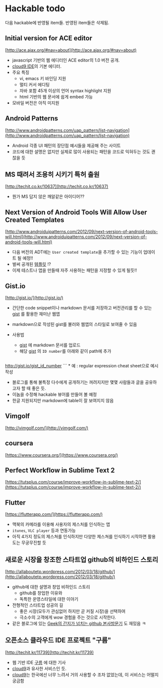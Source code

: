 # Hackable todo

다음 hackable에 반영될 item들. 반영된 item들은 삭제됨.

## Initial version for ACE editor

[http://ace.ajax.org/#nav=about](http://ace.ajax.org/#nav=about)

* javascript 기반의 웹 에디터인 ACE editor의 1.0 버전 공개.
* [cloud9 IDE](https://c9.io/)의 기본 에디터.
* 주요 특징
	* vi, emacs 키 바인딩 지원
	* 멀티 커서 에디팅
	* 자바 포함 45개 이상의 언어 syntax highlight 지원
	* html 기반의 웹 문서에 쉽게 embed 가능
* 모바일 버전은 아직 미지원

## Android Patterns

[http://www.androidpatterns.com/uap_pattern/list-navigation](http://www.androidpatterns.com/uap_pattern/list-navigation)

* Android 각종 UI 패턴의 장단점 예시들을 제공해 주는 사이트
* 코드에 대한 설명은 없지만 실제로 많이 사용되는 패턴을 코드로 익혀두는 것도 괜찮을 듯

## MS 때려서 조용히 시키기 특허 출원

[http://techit.co.kr/10637](http://techit.co.kr/10637)

* 뭔가 MS 답지 않은 깨알같은 아이디어??

## Next Version of Android Tools Will Allow User Created Templates

[http://www.androiduipatterns.com/2012/09/next-version-of-android-tools-will.html](http://www.androiduipatterns.com/2012/09/next-version-of-android-tools-will.html)

* 다음 버전의 ADT에는 `User created template`을 추가할 수 있는 기능이 업데이트 될 예정!!
* 벌써 공개된 [템플릿](https://github.com/jgilfelt/android-adt-templates) !?
* 이제 테스트나 앱을 만들때 자주 사용하는 패턴을 지정할 수 있게 될듯!!

## Gist.io

[http://gist.io/](http://gist.io/)

* 간단한 code snippet이나 markdown 문서를 저장하고 버전관리를 할 수 있는 [gist](http://gist.github.com) 를 활용한 재미난 웹앱
* markdown으로 작성된 gist를 불러와 웹앱의 스타일로 보여줄 수 있음
* 사용법
	* [gist](http://gist.github.com) 에 markdown 문서를 업로드
	* 해당 [gist](http://gist.github.com) 의 `ID number`를 아래와 같이 path에 추가
	
	```
http://gist.io/gist_id_number
	```
	* 예 : regular expression cheat sheet으로 예시 작성
* 블로그를 통해 불특정 다수에게 공개하기는 꺼려지지만 몇몇 사람들과 글을 공유하고자 할 때 좋은 듯.
* 이놈을 수정해 hackable 뷰어를 만들어 볼 예정
* 한글 지원되지만 markdown에 table이 잘 보여지지 않음

## Vimgolf

[http://vimgolf.com/](http://vimgolf.com/)

## coursera

[https://www.coursera.org/](https://www.coursera.org/)

## Perfect Workflow in Sublime Text 2

[https://tutsplus.com/course/improve-workflow-in-sublime-text-2/](https://tutsplus.com/course/improve-workflow-in-sublime-text-2/)

## Flutter

[https://flutterapp.com/](https://flutterapp.com/)

* 맥북의 카메라를 이용해 사용자의 제스처를 인식하는 앱
* `itunes`, `VLC player` 등과 연동가능
* 아직 4가지 정도의 제스쳐를 인식하지만 다양한 제스쳐를 인식하기 시작하면 활용도는 무궁무진할 듯

## 새로운 시장을 창조한 스타트업 github의 비하인드 스토리

[http://allaboutetp.wordpress.com/2012/03/18/github/](http://allaboutetp.wordpress.com/2012/03/18/github/)

* github에 대한 설명과 창업 비하인드 스토리
	* github를 창업한 이유와
	* 독특한 운영스타일에 대한 이야기
* 전형적인 스타트업 성공의 길
	* 좋은 시장(모두가 관심없어 하지만 곧 커질 시장)을 선택하여
	* 극소수의 고객에게 wow 경험을 주는 것으로 시작한다.
* 같은 블로그에 있는 [Geek의 간지가 넘치는 github 본사방문기](http://allaboutetp.wordpress.com/2012/07/08/github_hq/) 도 재밌음 ㅋ


## 오픈소스 클라우드 IDE 프로젝트 "구름"

[http://techit.kr/11739](http://techit.kr/11739)

* 웹 기반 IDE [구름](http://goorm.org/) 에 대한 기사
* [cloud9](https://c9.io/)과 유사한 서비스인 듯.
* [cloud9](https://c9.io/)는 한국에선 너무 느려서 거의 사용할 수 조차 없었는데, 이 서비스는 어떨지 궁금함
